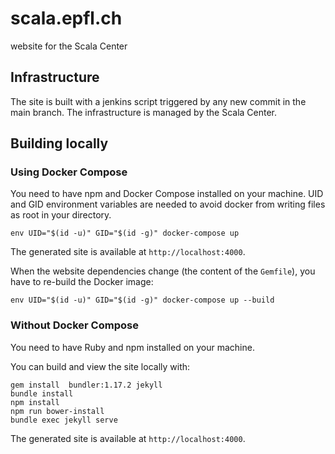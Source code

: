 # scala.epfl.ch

website for the Scala Center

## Infrastructure

The site is built with a jenkins script triggered by any new commit in the main branch. The infrastructure is managed by the Scala Center.

## Building locally

### Using Docker Compose

You need to have npm and Docker Compose installed on your machine.
UID and GID environment variables are needed to avoid docker from writing files as root in your directory.

```
env UID="$(id -u)" GID="$(id -g)" docker-compose up
```

The generated site is available at `http://localhost:4000`.

When the website dependencies change (the content of the `Gemfile`),
you have to re-build the Docker image:

```
env UID="$(id -u)" GID="$(id -g)" docker-compose up --build
```

### Without Docker Compose

You need to have Ruby and npm installed on your machine.

You can build and view the site locally with:

```
gem install  bundler:1.17.2 jekyll
bundle install
npm install
npm run bower-install
bundle exec jekyll serve
```

The generated site is available at `http://localhost:4000`.
